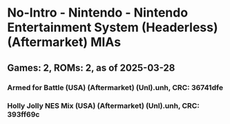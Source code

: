 # No-Intro - Nintendo - Nintendo Entertainment System (Headerless) (Aftermarket) MIAs
## Games: 2, ROMs: 2, as of 2025-03-28

### Armed for Battle (USA) (Aftermarket) (Unl).unh, CRC: 36741dfe
### Holly Jolly NES Mix (USA) (Aftermarket) (Unl).unh, CRC: 393ff69c
